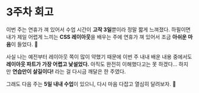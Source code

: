 # 3주차 회고

이번 주는 연휴가 껴 있어서 수업 시간이 **고작 3일**뿐이라 정말 짧게 느껴졌다.
하필이면 내가 제일 어렵게 느끼는 **CSS 레이아웃**을 배우는 주에 연휴가 껴 있어서 조금 **아쉬운 마음**이 들었다. 🥲

사실 나는 예전부터 레이아웃 쪽이 많이 약했기 때문에
이번 주 내내 배운 내용 중에서도 **레이아웃 파트가 가장 어렵고 낯설었다.**
아직도 완전히 이해했다고는 못 하겠다...
하지만 **연습만이 살길이다!** 라는 걸 다시금 깨달은 한 주였다.

그래도 다음 주는 **5일 내내 수업**이 있으니,
다시 마음 다잡고 열심히 달려보자. 💪
